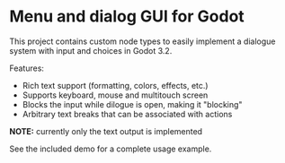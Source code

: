 # Menu and dialog GUI for Godot

This project contains custom node types to easily implement a dialogue system with input and choices in Godot 3.2.

Features:

* Rich text support (formatting, colors, effects, etc.)
* Supports keyboard, mouse and multitouch screen
* Blocks the input while dilogue is open, making it "blocking"
* Arbitrary text breaks that can be associated with actions

__NOTE:__ currently only the text output is implemented

See the included demo for a complete usage example.
